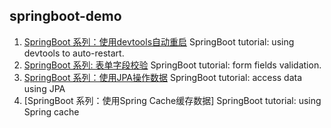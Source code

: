 ## springboot-demo

1. [SpringBoot 系列：使用devtools自动重启](https://github.com/nkcoder/spring-demo/blob/master/dev-tools/README.md) SpringBoot tutorial: using devtools to auto-restart.
2. [SpringBoot 系列: 表单字段校验](https://github.com/nkcoder/spring-demo/blob/master/form-validation/README.md) SpringBoot tutorial: form fields validation.
3. [SpringBoot 系列：使用JPA操作数据]() SpringBoot tutorial: access data using JPA
4. [SpringBoot 系列：使用Spring Cache缓存数据] SpringBoot tutorial: using Spring cache
   
